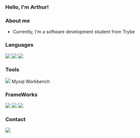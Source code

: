 ### Hello, I'm Arthur!

### About me
 - Currently, I'm a software development student from Trybe
 
### Languages
  <img src= "https://img.shields.io/badge/JavaScript-323330?style=for-the-badge&logo=javascript&logoColor=F7DF1E">
  <img src= "https://img.shields.io/badge/HTML5-E34F26?style=for-the-badge&logo=html5&logoColor=white">
  <img src= "https://img.shields.io/badge/MySQL-005C84?style=for-the-badge&logo=mysql&logoColor=white">
  
### Tools
  <img src= "https://img.shields.io/badge/VSCode-0078D4?style=for-the-badge&logo=visual%20studio%20code&logoColor=white">
  Mysql Workbench
  
### FrameWorks
  <img src= "https://img.shields.io/badge/Docker-2CA5E0?style=for-the-badge&logo=docker&logoColor=white">
  <img src= "https://img.shields.io/badge/Node.js-339933?style=for-the-badge&logo=nodedotjs&logoColor=white">
  <img src= "https://img.shields.io/badge/React-20232A?style=for-the-badge&logo=react&logoColor=61DAFB">

### Contact
<a href="https://www.linkedin.com/in/-arthurcarvalho-/">
  <img src= "https://img.shields.io/badge/LinkedIn-0077B5?style=for-the-badge&logo=linkedin&logoColor=white">
</a>

	
  
<!--
  <img src= "">
**ArthurCarvalhoS/ArthurCarvalhoS** is a ✨ _special_ ✨ repository because its `README.md` (this file) appears on your GitHub profile.

Here are some ideas to get you started:

- 🔭 I’m currently working on ...
- 🌱 I’m currently learning ...
- 👯 I’m looking to collaborate on ...
- 🤔 I’m looking for help with ...
- 💬 Ask me about ...
- 📫 How to reach me: ...
- 😄 Pronouns: ...
- ⚡ Fun fact: ...
-->
